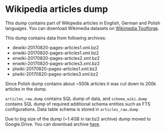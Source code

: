 # Wikipedia articles dump

This dump contains part of Wikipedia articles in English, German and Polish languages.
You can download Wikimedia datasets on [Wikimedia Toolforge](https://tools.wmflabs.org/dump-torrents/).

This dump contains data from following archives:
* dewiki-20170820-pages-articles1.xml.bz2
* enwiki-20170820-pages-articles1.xml.bz2
* enwiki-20170820-pages-articles2.xml.bz2
* enwiki-20170820-pages-articles3.xml.bz2
* plwiki-20170820-pages-articles1.xml.bz2
* plwiki-20170820-pages-articles3.xml.bz2

Since Polish dump contains about ~500k articles it was cut down to 200k articles in the dump.

`articles_raw.dump` contains SQL dump of data, and `schema_wiki.dump` contains SQL dump of required additional schema entities such as FTS configurations.
Data table schema is stored in `articles_raw.dump`

Due to big size of the dump (~1.4GB in tar.bz2 archive) dump moved to Google.Drive. You can download archive [here](https://goo.gl/vkNdBi).
